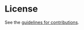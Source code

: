 # License

See the
[guidelines for contributions](https://github.com/mlswg/mls-extensions/CONTRIBUTING.md).

